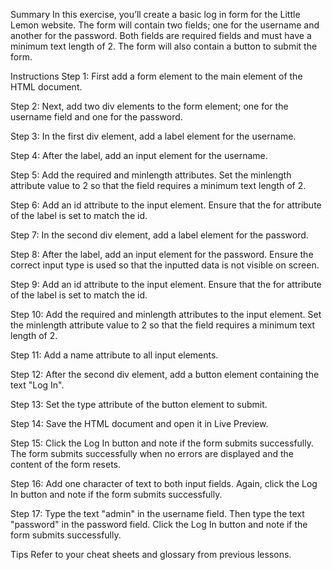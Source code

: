 Summary
In this exercise, you’ll create a basic log in form for the Little Lemon website. The form will contain two fields; one for the username and another for the password. Both fields are required fields and must have a minimum text length of 2. The form will also contain a button to submit the form.

Instructions
Step 1: First add a form element to the main element of the HTML document.

Step 2: Next, add two div elements to the form element; one for the username field and one for the password.

Step 3: In the first div element, add a label element for the username.

Step 4: After the label, add an input element for the username.

Step 5: Add the required and minlength attributes. Set the minlength attribute value to 2 so that the field requires a minimum text length of 2.

Step 6: Add an id attribute to the input element. Ensure that the for attribute of the label is set to match the id.

Step 7: In the second div element, add a label element for the password.

Step 8: After the label, add an input element for the password. Ensure the correct input type is used so that the inputted data is not visible on screen.

Step 9: Add an id attribute to the input element. Ensure that the for attribute of the label is set to match the id.

Step 10: Add the required and minlength attributes to the input element. Set the minlength attribute value to 2 so that the field requires a minimum text length of 2.

Step 11: Add a name attribute to all input elements.

Step 12: After the second div element, add a button element containing the text "Log In".

Step 13: Set the type attribute of the button element to submit.

Step 14: Save the HTML document and open it in Live Preview.

Step 15: Click the Log In button and note if the form submits successfully. The form submits successfully when no errors are displayed and the content of the form resets.

Step 16: Add one character of text to both input fields. Again, click the Log In button and note if the form submits successfully.

Step 17: Type the text "admin" in the username field. Then type the text "password" in the password field. Click the Log In button and note if the form submits successfully.

Tips
Refer to your cheat sheets and glossary from previous lessons.